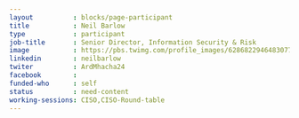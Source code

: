 ```yaml
---
layout          : blocks/page-participant
title           : Neil Barlow
type            : participant
job-title       : Senior Director, Information Security & Risk
image           : https://pbs.twimg.com/profile_images/628682294648307712/Vv0Yk15h_400x400.jpg
linkedin        : neilbarlow
twiter          : ArdMhacha24
facebook        :
funded-who      : self
status          : need-content
working-sessions: CISO,CISO-Round-table
---
```

